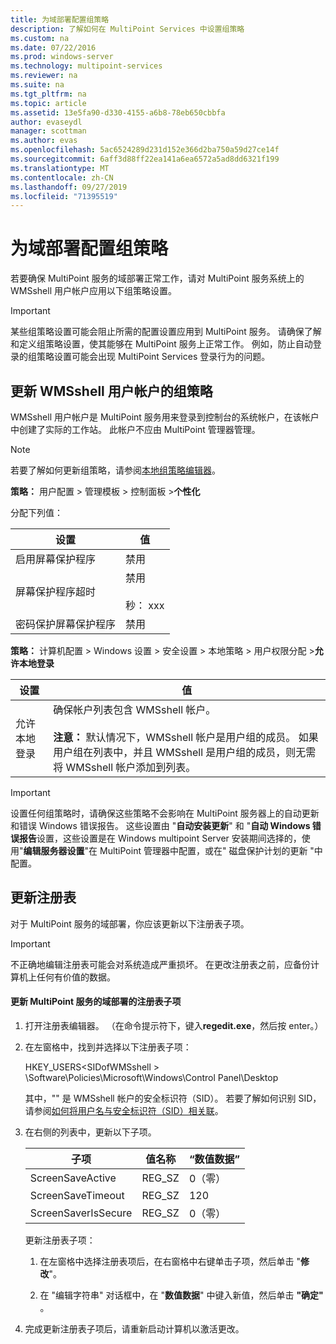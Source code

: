 ```yaml
---
title: 为域部署配置组策略
description: 了解如何在 MultiPoint Services 中设置组策略
ms.custom: na
ms.date: 07/22/2016
ms.prod: windows-server
ms.technology: multipoint-services
ms.reviewer: na
ms.suite: na
ms.tgt_pltfrm: na
ms.topic: article
ms.assetid: 13e5fa90-d330-4155-a6b8-78eb650cbbfa
author: evaseydl
manager: scottman
ms.author: evas
ms.openlocfilehash: 5ac6524289d231d152e366d2ba750a59d27ce14f
ms.sourcegitcommit: 6aff3d88ff22ea141a6ea6572a5ad8dd6321f199
ms.translationtype: MT
ms.contentlocale: zh-CN
ms.lasthandoff: 09/27/2019
ms.locfileid: "71395519"
---
```

# <a name="configure-group-policies-for-a-domain-deployment"></a>为域部署配置组策略
若要确保 MultiPoint 服务的域部署正常工作，请对 MultiPoint 服务系统上的 WMSshell 用户帐户应用以下组策略设置。  
  
> [!IMPORTANT]  
> 某些组策略设置可能会阻止所需的配置设置应用到 MultiPoint 服务。 请确保了解和定义组策略设置，使其能够在 MultiPoint 服务上正常工作。 例如，防止自动登录的组策略设置可能会出现 MultiPoint Services 登录行为的问题。  
  
## <a name="update-group-policies-for-the-wmsshell-user-account"></a>更新 WMSshell 用户帐户的组策略 
WMSshell 用户帐户是 MultiPoint 服务用来登录到控制台的系统帐户，在该帐户中创建了实际的工作站。 此帐户不应由 MultiPoint 管理器管理。
  
> [!NOTE]  
> 若要了解如何更新组策略，请参阅[本地组策略编辑器](https://technet.microsoft.com/library/dn265982.aspx)。  
  
**策略：** 用户配置 > 管理模板 > 控制面板 >**个性化**  
  
分配下列值：  
  
|设置|值|  
|-----------|----------|  
|启用屏幕保护程序|禁用|  
|屏幕保护程序超时|禁用<br /><br />秒： xxx|  
|密码保护屏幕保护程序|禁用|  
  
**策略：** 计算机配置 > Windows 设置 > 安全设置 > 本地策略 > 用户权限分配 >**允许本地登录**  
  
|设置|值|  
|-----------|----------|  
|允许本地登录|确保帐户列表包含 WMSshell 帐户。<br /><br />**注意：** 默认情况下，WMSshell 帐户是用户组的成员。 如果用户组在列表中，并且 WMSshell 是用户组的成员，则无需将 WMSshell 帐户添加到列表。|  
  
> [!IMPORTANT]  
> 设置任何组策略时，请确保这些策略不会影响在 MultiPoint 服务器上的自动更新和错误 Windows 错误报告。 这些设置由 "**自动安装更新**" 和 "**自动 Windows 错误报告**设置，这些设置是在 Windows multipoint Server 安装期间选择的，使用"**编辑服务器设置**"在 MultiPoint 管理器中配置，或在" 磁盘保护计划的更新 "中配置。  
  
## <a name="update-the-registry"></a>更新注册表  
对于 MultiPoint 服务的域部署，你应该更新以下注册表子项。  
  
> [!IMPORTANT]  
> 不正确地编辑注册表可能会对系统造成严重损坏。 在更改注册表之前，应备份计算机上任何有价值的数据。  
  
#### <a name="to-update-registry-subkeys-for-a-domain-deployment-of-multipoint-services"></a>更新 MultiPoint 服务的域部署的注册表子项  
  
1.  打开注册表编辑器。 （在命令提示符下，键入**regedit.exe**，然后按 enter。）  
  
2.  在左窗格中，找到并选择以下注册表子项：  
  
    HKEY_USERS\<SIDofWMSshell > \Software\Policies\Microsoft\Windows\Control Panel\Desktop  
  
    其中，"<SIDofWMSshell>" 是 WMSshell 帐户的安全标识符（SID）。 若要了解如何识别 SID，请参阅[如何将用户名与安全标识符（SID）相关联](https://support.microsoft.com/kb/154599)。  
  
3.  在右侧的列表中，更新以下子项。  
  
    |子项|值名称|“数值数据”|  
    |----------|--------------|--------------|  
    |ScreenSaveActive|REG_SZ|0（零）|  
    |ScreenSaveTimeout|REG_SZ|120|  
    |ScreenSaverIsSecure|REG_SZ|0（零）|  
  
    更新注册表子项：  
  
    1.  在左窗格中选择注册表项后，在右窗格中右键单击子项，然后单击 "**修改**"。  
  
    2.  在 "编辑字符串" 对话框中，在 "**数值数据**" 中键入新值，然后单击 **"确定"** 。  
  
4.  完成更新注册表子项后，请重新启动计算机以激活更改。 

